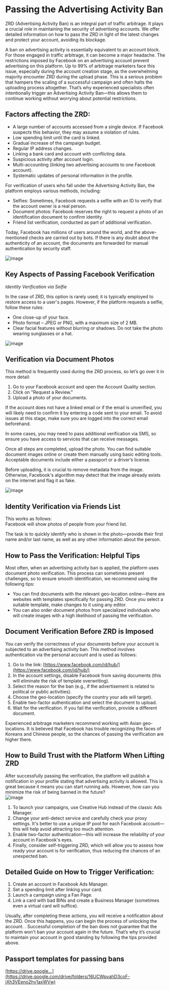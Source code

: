 # Passing the Advertising Activity Ban

ZRD (Advertising Activity Ban) is an integral part of traffic arbitrage. It plays a crucial role in maintaining the security of advertising accounts. We offer detailed information on how to pass the ZRD in light of the latest changes and protect your account, avoiding its blockage.

A ban on advertising activity is essentially equivalent to an account block. For those engaged in traffic arbitrage, it can become a major headache. The restrictions imposed by Facebook on an advertising account prevent advertising on this platform. Up to 99% of arbitrage marketers face this issue, especially during the account creation stage, as the overwhelming majority encounter ZRD during the upload phase. This is a serious problem that hampers the scaling of a successful campaign and often halts the uploading process altogether. That’s why experienced specialists often intentionally trigger an Advertising Activity Ban—this allows them to continue working without worrying about potential restrictions.

## Factors affecting the ZRD:

* A large number of accounts accessed from a single device. If Facebook suspects this behavior, they may assume a violation of rules.  
* Low spending limit until the card is linked.  
* Gradual increase of the campaign budget.  
* Regular IP address changes.  
* Linking a bank card and account with conflicting data.  
* Suspicious activity after account login.  
* Multi-accounting (linking two advertising accounts to one Facebook account).  
* Systematic updates of personal information in the profile.

For verification of users who fall under the Advertising Activity Ban, the platform employs various methods, including:

* Selfies: Sometimes, Facebook requests a selfie with an ID to verify that the account owner is a real person.  
* Document photos: Facebook reserves the right to request a photo of an identification document to confirm identity.  
* Friend list verification, conducted as part of additional verification.

Today, Facebook has millions of users around the world, and the above-mentioned checks are carried out by bots. If there is any doubt about the authenticity of an account, the documents are forwarded for manual authentication by security staff.

![image](/img/2.6/image1.webp)

## Key Aspects of Passing Facebook Verification

*Identity Verification via Selfie*

In the case of ZRD, this option is rarely used; it is typically employed to restore access to a user's pages. However, if the platform requests a selfie, follow these rules:

* One close-up of your face.  
* Photo format – JPEG or PNG, with a maximum size of 2 MB.  
* Clear facial features without blurring or shadows. Do not take the photo wearing sunglasses or a hat.

![image](/img/2.6/image2.webp)

## Verification via Document Photos

This method is frequently used during the ZRD process, so let’s go over it in more detail:

1. Go to your Facebook account and open the Account Quality section.  
2. Click on "Request a Review."  
3. Upload a photo of your documents.

If the account does not have a linked email or if the email is unverified, you will likely need to confirm it by entering a code sent to your email. To avoid issues at this stage, make sure you are logged into the correct email beforehand.

In some cases, you may need to pass additional verification via SMS, so ensure you have access to services that can receive messages.

Once all steps are completed, upload the photo. You can find suitable document images online or create them manually using basic editing tools. Acceptable documents include either a passport or a driver’s license.

Before uploading, it is crucial to remove metadata from the image. Otherwise, Facebook's algorithm may detect that the image already exists on the internet and flag it as fake.  
    
![image](/img/2.6/image3.webp)

## Identity Verification via Friends List

This works as follows:  
Facebook will show photos of people from your friend list.

The task is to quickly identify who is shown in the photo—provide their first name and/or last name, as well as any other information about the person.

## How to Pass the Verification: Helpful Tips

Most often, when an advertising activity ban is applied, the platform uses document photo verification. This process can sometimes present challenges, so to ensure smooth identification, we recommend using the following tips:

* You can find documents with the relevant geo-location online—there are websites with templates specifically for passing ZRD. Once you select a suitable template, make changes to it using any editor.  
* You can also order document photos from specialized individuals who will create images with a high likelihood of passing the verification.

## Document Verification Before ZRD is Imposed

You can verify the correctness of your documents before your account is subjected to an advertising activity ban. This method involves authentication via the personal account and is used as follows:

1. Go to the link: [https://www.facebook.com/id/hub/](https://www.facebook.com/id/hub/)  
2. In the account settings, disable Facebook from saving documents (this will eliminate the risk of template overwriting).  
3. Select the reason for the ban (e.g., if the advertisement is related to political or public activities).  
4. Choose the geo-location (specify the country your ads will target).  
5. Enable two-factor authentication and select the document to upload.  
6. Wait for the verification. If you fail the verification, provide a different document.

Experienced arbitrage marketers recommend working with Asian geo-locations. It is believed that Facebook has trouble recognizing the faces of Koreans and Chinese people, so the chances of passing the verification are higher there.

## How to Build Trust with the Platform When Lifting ZRD

After successfully passing the verification, the platform will publish a notification in your profile stating that advertising activity is allowed. This is great because it means you can start running ads. However, how can you minimize the risk of being banned in the future?  
![image](/img/2.6/image4.webp)

1. To launch your campaigns, use Creative Hub instead of the classic Ads Manager.  
2. Change your anti-detect service and carefully check your proxy settings. It's better to use a unique IP pool for each Facebook account—this will help avoid attracting too much attention.  
3. Enable two-factor authentication—this will increase the reliability of your account in Facebook's eyes.  
4. Finally, consider self-triggering ZRD, which will allow you to assess how ready your account is for verification, thus reducing the chances of an unexpected ban.

## Detailed Guide on How to Trigger Verification:

1. Create an account in Facebook Ads Manager.  
2. Set a spending limit after linking your card.  
3. Launch a campaign using a Fan Page.  
4. Link a card with bad BINs and create a Business Manager (sometimes even a virtual card will suffice).

Usually, after completing these actions, you will receive a notification about the ZRD. Once this happens, you can begin the process of unlocking the account.  .
Successful completion of the ban does not guarantee that the platform won't ban your account again in the future. That’s why it’s crucial to maintain your account in good standing by following the tips provided above.  

## Passport templates for passing bans
[https://drive.google...](https://drive.google.com/drive/folders/16UCWpvahD3coF-jXh3VEeno2hy1axWVw)

